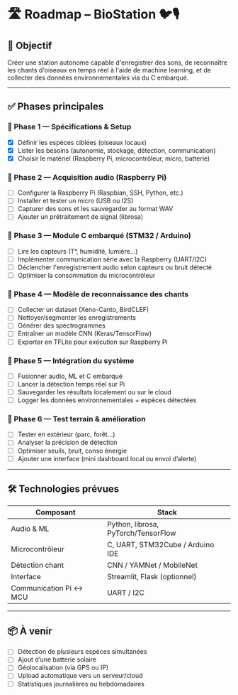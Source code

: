 ﻿# 🛣️ Roadmap – BioStation 🐦🎙️

## 🎯 Objectif
Créer une station autonome capable d'enregistrer des sons, de reconnaître les chants d'oiseaux en temps réel à l'aide de machine learning, et de collecter des données environnementales via du C embarqué.

---

## ✅ Phases principales

### 📌 Phase 1 — Spécifications & Setup
- [x] Définir les espèces ciblées (oiseaux locaux)
- [x] Lister les besoins (autonomie, stockage, détection, communication)
- [x] Choisir le matériel (Raspberry Pi, microcontrôleur, micro, batterie)

### 📌 Phase 2 — Acquisition audio (Raspberry Pi)
- [ ] Configurer la Raspberry Pi (Raspbian, SSH, Python, etc.)
- [ ] Installer et tester un micro (USB ou I2S)
- [ ] Capturer des sons et les sauvegarder au format WAV
- [ ] Ajouter un prétraitement de signal (librosa)

### 📌 Phase 3 — Module C embarqué (STM32 / Arduino)
- [ ] Lire les capteurs (T°, humidité, lumière…)
- [ ] Implémenter communication série avec la Raspberry (UART/I2C)
- [ ] Déclencher l'enregistrement audio selon capteurs ou bruit détecté
- [ ] Optimiser la consommation du microcontrôleur

### 📌 Phase 4 — Modèle de reconnaissance des chants
- [ ] Collecter un dataset (Xeno-Canto, BirdCLEF)
- [ ] Nettoyer/segmenter les enregistrements
- [ ] Générer des spectrogrammes
- [ ] Entraîner un modèle CNN (Keras/TensorFlow)
- [ ] Exporter en TFLite pour exécution sur Raspberry Pi

### 📌 Phase 5 — Intégration du système
- [ ] Fusionner audio, ML et C embarqué
- [ ] Lancer la détection temps réel sur Pi
- [ ] Sauvegarder les résultats localement ou sur le cloud
- [ ] Logger les données environnementales + espèces détectées

### 📌 Phase 6 — Test terrain & amélioration
- [ ] Tester en extérieur (parc, forêt…)
- [ ] Analyser la précision de détection
- [ ] Optimiser seuils, bruit, conso énergie
- [ ] Ajouter une interface (mini dashboard local ou envoi d’alerte)

---

## 🛠️ Technologies prévues

| Composant             | Stack                          |
|----------------------|--------------------------------|
| Audio & ML           | Python, librosa, PyTorch/TensorFlow |
| Microcontrôleur       | C, UART, STM32Cube / Arduino IDE |
| Détection chant       | CNN / YAMNet / MobileNet       |
| Interface             | Streamlit, Flask (optionnel)   |
| Communication Pi ↔ MCU | UART / I2C                     |

---

## 📦 À venir
- [ ] Détection de plusieurs espèces simultanées
- [ ] Ajout d’une batterie solaire
- [ ] Géolocalisation (via GPS ou IP)
- [ ] Upload automatique vers un serveur/cloud
- [ ] Statistiques journalières ou hebdomadaires
